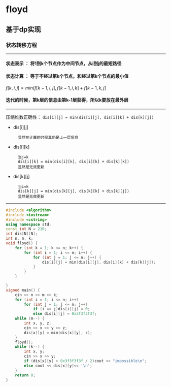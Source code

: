 # floyd
## 基于dp实现

### 状态转移方程
---
#### 状态表示 ： 将1到k个节点作为中间节点，从i到j的最短路径

#### 状态计算 ： 等于不经过第k个节点，和经过第k个节点的最小值

$f[k,i,j] = min(f[k - 1,i, j], f[k - 1,i, k] + f[k - 1,k,j]$

#### 迭代的时候，第k层的信息由第k-1层获得，所以k要放在最外层

---
压缩维数正确性：
`dis[i][j] = min(dis[i][j], dis[i][k] + dis[k][j])`

- dis[i][j]
        
        显然在计算的时候其仍是上一层信息
- dis[i][k] 
        
        当j=k
        dis[i][k] = min(dis[i][k], dis[i][k] + dis[k][k])
        显然是无效更新
- dis[k][j]

        当i=k
        dis[k][j] = min(dis[k][j], dis[k][k] + dis[k][j])
        显然是无效更新

---

```cpp
#include <algorithm>
#include <iostream>
#include <cstring>
using namespace std;
const int N = 210;
int dis[N][N];
int n, m, k;
void floyd() {
	for (int k = 1; k <= n; k++) {
		for (int i = 1; i <= n; i++) {
			for (int j = 1; j <= n; j++) {
				dis[i][j] = min(dis[i][j], dis[i][k] + dis[k][j]);
			}
		}
	}

}
signed main() {
	cin >> n >> m >> k;
	for (int i = 1; i <= n; i++)
		for (int j = 1; j <= n; j++)
			if (i == j)dis[i][j] = 0;
			else dis[i][j] = 0x3f3f3f3f;
	while (m--) {
		int x, y, z;
		cin >> x >> y >> z;
		dis[x][y] = min(dis[x][y], z);
	}
	floyd();
	while (k--) {
		int x, y;
		cin >> x >> y;
		if (dis[x][y] > 0x3f3f3f3f / 2)cout << "impossible\n";
		else cout << dis[x][y]<< '\n';
	}
	return 0;
}

```